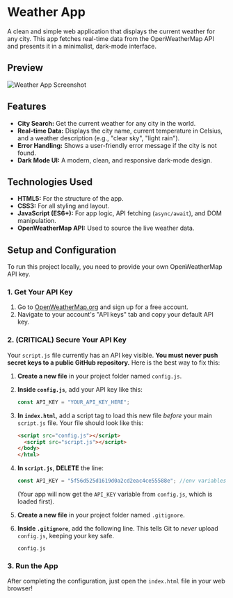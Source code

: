 # Weather App

A clean and simple web application that displays the current weather for any city. This app fetches real-time data from the OpenWeatherMap API and presents it in a minimalist, dark-mode interface.

## Preview

![Weather App Screenshot](https://i.imgur.com/your-screenshot-url.png)

## Features

* **City Search:** Get the current weather for any city in the world.
* **Real-time Data:** Displays the city name, current temperature in Celsius, and a weather description (e.g., "clear sky", "light rain").
* **Error Handling:** Shows a user-friendly error message if the city is not found.
* **Dark Mode UI:** A modern, clean, and responsive dark-mode design.

## Technologies Used

* **HTML5:** For the structure of the app.
* **CSS3:** For all styling and layout.
* **JavaScript (ES6+):** For app logic, API fetching (`async/await`), and DOM manipulation.
* **OpenWeatherMap API:** Used to source the live weather data.

## Setup and Configuration

To run this project locally, you need to provide your own OpenWeatherMap API key.

### 1. Get Your API Key

1.  Go to [OpenWeatherMap.org](https://openweathermap.org/) and sign up for a free account.
2.  Navigate to your account's "API keys" tab and copy your default API key.

### 2. (CRITICAL) Secure Your API Key

Your `script.js` file currently has an API key visible. **You must never push secret keys to a public GitHub repository.** Here is the best way to fix this:

1.  **Create a new file** in your project folder named `config.js`.
2.  **Inside `config.js`**, add your API key like this:
    ```javascript
    const API_KEY = "YOUR_API_KEY_HERE";
    ```
3.  **In `index.html`**, add a script tag to load this new file *before* your main `script.js` file. Your file should look like this:
    ```html
    <script src="config.js"></script>
      <script src="script.js"></script>
    </body>
    </html>
    ```
4.  **In `script.js`**, **DELETE** the line:
    ```javascript
    const API_KEY = "5f56d525d1619d0a2cd2eac4ce55588e"; //env variables
    ```
    (Your app will now get the `API_KEY` variable from `config.js`, which is loaded first).

5.  **Create a new file** in your project folder named `.gitignore`.
6.  **Inside `.gitignore`**, add the following line. This tells Git to *never* upload `config.js`, keeping your key safe.
    ```
    config.js
    ```

### 3. Run the App

After completing the configuration, just open the `index.html` file in your web browser!
